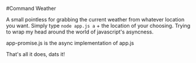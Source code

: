 #Command Weather

A small pointless for grabbing the current weather from whatever location you want. Simply type `node app.js a` + the location of your choosing. Trying to wrap my head around the world of javascript's asyncness.

app-promise.js is the async implementation of app.js

That's all it does, dats it!
